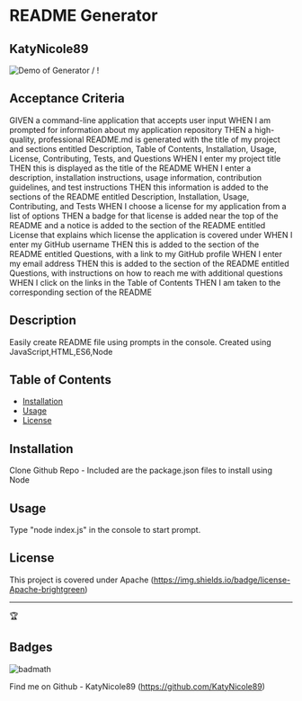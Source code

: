 

# README Generator
## KatyNicole89

![ Demo of Generator](demo.gif) / ! [](demo.gif)
## Acceptance Criteria 
GIVEN a command-line application that accepts user input
WHEN I am prompted for information about my application repository
THEN a high-quality, professional README.md is generated with the title of my project and sections entitled Description, Table of Contents, Installation, Usage, License, Contributing, Tests, and Questions
WHEN I enter my project title
THEN this is displayed as the title of the README
WHEN I enter a description, installation instructions, usage information, contribution guidelines, and test instructions
THEN this information is added to the sections of the README entitled Description, Installation, Usage, Contributing, and Tests
WHEN I choose a license for my application from a list of options
THEN a badge for that license is added near the top of the README and a notice is added to the section of the README entitled License that explains which license the application is covered under
WHEN I enter my GitHub username
THEN this is added to the section of the README entitled Questions, with a link to my GitHub profile
WHEN I enter my email address
THEN this is added to the section of the README entitled Questions, with instructions on how to reach me with additional questions
WHEN I click on the links in the Table of Contents
THEN I am taken to the corresponding section of the README

## Description 
Easily create README file using prompts in the console. 
Created using JavaScript,HTML,ES6,Node

## Table of Contents

* [Installation](#installation)
* [Usage](#usage)
* [License](#license)


## Installation
Clone Github Repo - Included are the package.json files to install using Node

## Usage 
Type "node index.js" in the console to start prompt. 

## License
This project is covered under Apache
(https://img.shields.io/badge/license-Apache-brightgreen)

---

🏆 

## Badges

![badmath](https://img.shields.io/github/languages/top/nielsenjared/badmath)



Find me on Github - KatyNicole89
(https://github.com/KatyNicole89)



